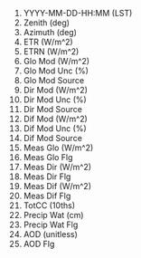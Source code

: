 1. YYYY-MM-DD-HH:MM (LST)
2. Zenith (deg)
3. Azimuth (deg)
4. ETR (W/m^2)
5. ETRN (W/m^2)
6. Glo Mod (W/m^2)
7. Glo Mod Unc (%)
8. Glo Mod Source
9. Dir Mod (W/m^2)
10. Dir Mod Unc (%)
11. Dir Mod Source
12. Dif Mod  (W/m^2)
13. Dif Mod Unc (%)
14. Dif Mod Source
15. Meas Glo (W/m^2)
16. Meas Glo Flg
17. Meas Dir (W/m^2)
18. Meas Dir Flg
19. Meas Dif (W/m^2)
20. Meas Dif Flg
21. TotCC (10ths)
22. Precip Wat (cm)
23. Precip Wat Flg
24. AOD (unitless)
25. AOD Flg
